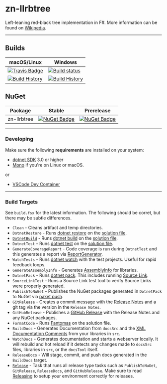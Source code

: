 # zn-llrbtree

Left-leaning red-black tree implementation in F#.  More information can be found on [Wikipedia](https://en.wikipedia.org/wiki/Left-leaning_red%E2%80%93black_tree).

---

## Builds

macOS/Linux | Windows
--- | ---
[![Travis Badge](https://travis-ci.org/zakaluka/zn-llrbtree.svg?branch=master)](https://travis-ci.org/zakaluka/zn-llrbtree) | [![Build status](https://ci.appveyor.com/api/projects/status/github/zakaluka/zn-llrbtree?svg=true)](https://ci.appveyor.com/project/zakaluka/zn-llrbtree)
[![Build History](https://buildstats.info/travisci/chart/zakaluka/zn-llrbtree)](https://travis-ci.org/zakaluka/zn-llrbtree/builds) | [![Build History](https://buildstats.info/appveyor/chart/zakaluka/zn-llrbtree)](https://ci.appveyor.com/project/zakaluka/zn-llrbtree)  

## NuGet 

Package | Stable | Prerelease
--- | --- | ---
zn-llrbtree | [![NuGet Badge](https://buildstats.info/nuget/zn-llrbtree)](https://www.nuget.org/packages/zn-llrbtree/) | [![NuGet Badge](https://buildstats.info/nuget/zn-llrbtree?includePreReleases=true)](https://www.nuget.org/packages/zn-llrbtree/)

---

### Developing

Make sure the following **requirements** are installed on your system:

- [dotnet SDK](https://www.microsoft.com/net/download/core) 3.0 or higher
- [Mono](http://www.mono-project.com/) if you're on Linux or macOS.

or

- [VSCode Dev Container](https://code.visualstudio.com/docs/remote/containers)

---

### Build Targets

See `build.fsx` for the latest information.  The following should be corret, but there may be subtle differences.

- `Clean` - Cleans artifact and temp directories.
- `DotnetRestore` - Runs [dotnet restore](https://docs.microsoft.com/en-us/dotnet/core/tools/dotnet-restore?tabs=netcore2x) on the [solution file](https://docs.microsoft.com/en-us/visualstudio/extensibility/internals/solution-dot-sln-file?view=vs-2019).
- [`DotnetBuild`](#Building) - Runs [dotnet build](https://docs.microsoft.com/en-us/dotnet/core/tools/dotnet-build?tabs=netcore2x) on the [solution file](https://docs.microsoft.com/en-us/visualstudio/extensibility/internals/solution-dot-sln-file?view=vs-2019).
- `DotnetTest` - Runs [dotnet test](https://docs.microsoft.com/en-us/dotnet/core/tools/dotnet-test?tabs=netcore21) on the [solution file](https://docs.microsoft.com/en-us/visualstudio/extensibility/internals/solution-dot-sln-file?view=vs-2019).
- `GenerateCoverageReport` - Code coverage is run during `DotnetTest` and this generates a report via [ReportGenerator](https://github.com/danielpalme/ReportGenerator).
- `WatchTests` - Runs [dotnet watch](https://docs.microsoft.com/en-us/aspnet/core/tutorials/dotnet-watch?view=aspnetcore-3.0) with the test projects. Useful for rapid feedback loops.
- `GenerateAssemblyInfo` - Generates [AssemblyInfo](https://docs.microsoft.com/en-us/dotnet/api/microsoft.visualbasic.applicationservices.assemblyinfo?view=netframework-4.8) for libraries.
- `DotnetPack` - Runs [dotnet pack](https://docs.microsoft.com/en-us/dotnet/core/tools/dotnet-pack). This includes running [Source Link](https://github.com/dotnet/sourcelink).
- `SourceLinkTest` - Runs a Source Link test tool to verify Source Links were properly generated.
- `PublishToNuGet` - Publishes the NuGet packages generated in `DotnetPack` to NuGet via [paket push](https://fsprojects.github.io/Paket/paket-push.html).
- `GitRelease` - Creates a commit message with the [Release Notes](https://fake.build/apidocs/v5/fake-core-releasenotes.html) and a git tag via the version in the `Release Notes`.
- `GitHubRelease` - Publishes a [GitHub Release](https://help.github.com/en/articles/creating-releases) with the Release Notes and any NuGet packages.
- `FormatCode` - Runs [Fantomas](https://github.com/fsprojects/fantomas) on the solution file.
- `BuildDocs` - Generates Documentation from `docsSrc` and the [XML Documentation Comments](https://docs.microsoft.com/en-us/dotnet/csharp/programming-guide/xmldoc/) from your libraries in `src`.
- `WatchDocs` - Generates documentation and starts a webserver locally.  It will rebuild and hot reload if it detects any changes made to `docsSrc` files, libraries in `src`, or the `docsTool` itself.
- `ReleaseDocs` - Will stage, commit, and push docs generated in the `BuildDocs` target.
- [`Release`](#Releasing) - Task that runs all release type tasks such as `PublishToNuGet`, `GitRelease`, `ReleaseDocs`, and `GitHubRelease`. Make sure to read [Releasing](#Releasing) to setup your environment correctly for releases.

